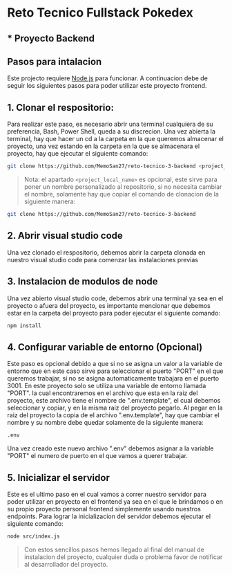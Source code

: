 # Reto Tecnico Fullstack Pokedex
## * Proyecto Backend


## Pasos para intalacion

Este projecto requiere [Node.js](https://nodejs.org/) para funcionar.
A continuacion debe de seguir los siguientes pasos para poder utilizar este proyecto frontend.
## 1. Clonar el respositorio:
Para realizar este paso, es necesario abrir una terminal cualquiera de su preferencia, Bash, Power Shell, queda a su discrecion.
Una vez abierta la terminal, hay que hacer un cd a la carpeta en la que queremos almacenar el proyecto, una vez estando en la carpeta en la que se almacenara el proyecto, hay que ejecutar el siguiente comando:
```sh
git clone https://github.com/MemoSan27/reto-tecnico-3-backend <project_local_name>
```
> Nota: el apartado `<project_local_name>` es opcional, este sirve para poner un nombre personalizado al repositorio, si no necesita cambiar el nombre, solamente hay que copiar el comando de clonacion de la siguiente manera:
```sh
git clone https://github.com/MemoSan27/reto-tecnico-3-backend 
```

## 2. Abrir visual studio code
Una vez clonado el respositorio, debemos abrir la carpeta clonada en nuestro visual studio code para comenzar las instalaciones previas

## 3. Instalacion de modulos de node  
Una vez abierto visual studio code, debemos abrir una terminal ya sea en el proyecto o afuera del proyecto, es importante mencionar que debemos estar en la carpeta del proyecto para poder ejecutar el siguiente comando:
```sh
npm install
```
## 4. Configurar variable de entorno (Opcional)
Este paso es opcional debido a que si no se asigna un valor a la variable de entorno que en este caso sirve para seleccionar el puerto "PORT" en el que queremos trabajar, si no se asigna automaticamente trabajara en el puerto 3001.
En este proyecto solo se utiliza una variable de entorno llamada "PORT". la cual encontraremos en el archivo que esta en la raiz del proyecto, este archivo tiene el nombre de ".env.template", el cual debemos seleccionar y copiar, y en la misma raiz del proyecto pegarlo.
Al pegar en la raiz del proyecto la copia de el archivo ".env.template", hay que cambiar el nombre y su nombre debe quedar solamente de la siguiente manera:
```sh
.env
```
Una vez creado este nuevo archivo ".env" debemos asignar a la variable "PORT" el numero de puerto en el que vamos a querer trabajar.

## 5. Inicializar el servidor
Este es el ultimo paso en el cual vamos a correr nuestro servidor para poder utilizar en proyecto en el frontend ya sea en el que le brindamos o en su propio proyecto personal frontend simplemente usando nuestros endpoints.
Para lograr la inicializacion del servidor debemos ejecutar el siguiente comando:
```sh
node src/index.js
```


> Con estos sencillos pasos hemos llegado al final del manual de instalacion del proyecto, cualquier duda o problema favor de notificar al desarrollador del proyecto.